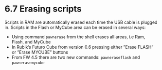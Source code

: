# 6.7 Erasing scripts 

Scripts in RAM are automatically erased each time the USB cable is plugged in. Scripts in the Flash or MyCube area can be erased in several ways:

* Using command `pawnerase` from the shell erases all areas, i.e Ram, Flash, and MyCube
* In Rubik’s Futuro Cube from version 0.6 pressing  either ”Erase FLASH” or ”Erase MYCUBE” buttons
* From FW 4.5 there are two new commands: `pawneraseflash` and `pawnerasemycube`



